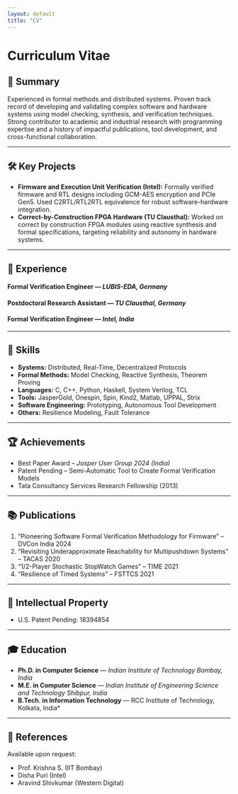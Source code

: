 ```yaml
---
layout: default
title: "CV"
---
```

# Curriculum Vitae

## 👤 Summary

Experienced in formal methods and distributed systems. Proven track record of developing and validating complex software and hardware systems using model checking, synthesis, and verification techniques. Strong contributor to academic and industrial research with programming expertise and a history of impactful publications, tool development, and cross-functional collaboration.

---

## 🛠 Key Projects

- **Firmware and Execution Unit Verification (Intel):** Formally verified firmware and RTL designs including GCM-AES encryption and PCIe Gen5. Used C2RTL/RTL2RTL equivalence for robust software-hardware integration.
- **Correct-by-Construction FPGA Hardware (TU Clausthal):** Worked on correct by construction FPGA modules using reactive synthesis and formal specifications, targeting reliability and autonomy in hardware systems.

---

## 💼 Experience

#### Formal Verification Engineer — *LUBIS-EDA, Germany*

#### Postdoctoral Research Assistant — *TU Clausthal, Germany*

#### Formal Verification Engineer — *Intel, India*

---

## 🧠 Skills

- **Systems:** Distributed, Real-Time, Decentralized Protocols
- **Formal Methods:** Model Checking, Reactive Synthesis, Theorem Proving
- **Languages:** C, C++, Python, Haskell, System Verilog, TCL
- **Tools:** JasperGold, Onespin, Spin, Kind2, Matlab, UPPAL, Strix
- **Software Engineering:** Prototyping, Autonomous Tool Development
- **Others:** Resilience Modeling, Fault Tolerance

---

## 🏆 Achievements

- Best Paper Award – *Jasper User Group 2024 (India)*
- Patent Pending – Semi-Automatic Tool to Create Formal Verification Models
- Tata Consultancy Services Research Fellowship (2013)

---

## 📚 Publications

1. “Pioneering Software Formal Verification Methodology for Firmware” – DVCon India 2024
2. “Revisiting Underapproximate Reachability for Multipushdown Systems” – TACAS 2020
3. “1/2-Player Stochastic StopWatch Games” – TIME 2021
4. “Resilience of Timed Systems” – FSTTCS 2021

---

## 📘 Intellectual Property

- U.S. Patent Pending: 18394854

---

## 🎓 Education

* **Ph.D. in Computer Science** — *Indian Institute of Technology Bombay, India*
* **M.E. in Computer Science** — *Indian Institute of Engineering Science and Technology Shibpur, India*
* **B.Tech. in Information Technology** — RCC Institute of Technology, Kolkata, India*

---

## 🧾 References

Available upon request:

- Prof. Krishna S. (IIT Bombay)
- Disha Puri (Intel)
- Aravind Shivkumar (Western Digital)
